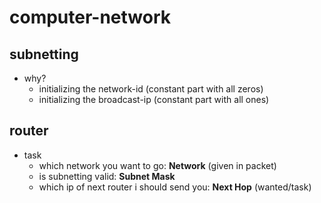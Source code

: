 # computer-network

## subnetting

- why?
  - initializing the network-id (constant part with all zeros)
  - initializing the broadcast-ip (constant part with all ones)

## router

- task
  - which network you want to go: **Network** (given in packet)
  - is subnetting valid: **Subnet Mask**
  - which ip of next router i should send you: **Next Hop** (wanted/task)
